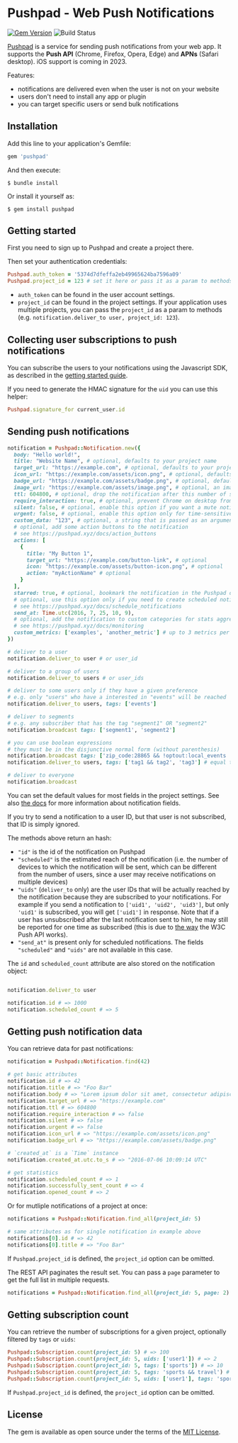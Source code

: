 # Pushpad - Web Push Notifications

[![Gem Version](https://badge.fury.io/rb/pushpad.svg)](https://badge.fury.io/rb/pushpad)
![Build Status](https://github.com/pushpad/pushpad-ruby/workflows/CI/badge.svg)

[Pushpad](https://pushpad.xyz) is a service for sending push notifications from your web app. It supports the **Push API** (Chrome, Firefox, Opera, Edge) and **APNs** (Safari desktop). iOS support is coming in 2023.

Features:

- notifications are delivered even when the user is not on your website
- users don't need to install any app or plugin
- you can target specific users or send bulk notifications

## Installation

Add this line to your application's Gemfile:

```ruby
gem 'pushpad'
```

And then execute:

    $ bundle install

Or install it yourself as:

    $ gem install pushpad

## Getting started

First you need to sign up to Pushpad and create a project there.

Then set your authentication credentials:

```ruby
Pushpad.auth_token = '5374d7dfeffa2eb49965624ba7596a09'
Pushpad.project_id = 123 # set it here or pass it as a param to methods later
```

- `auth_token` can be found in the user account settings. 
- `project_id` can be found in the project settings. If your application uses multiple projects, you can pass the `project_id` as a param to methods (e.g. `notification.deliver_to user, project_id: 123`).

## Collecting user subscriptions to push notifications

You can subscribe the users to your notifications using the Javascript SDK, as described in the [getting started guide](https://pushpad.xyz/docs/pushpad_pro_getting_started).

If you need to generate the HMAC signature for the `uid` you can use this helper:

```ruby
Pushpad.signature_for current_user.id
```

## Sending push notifications

```ruby
notification = Pushpad::Notification.new({
  body: "Hello world!",
  title: "Website Name", # optional, defaults to your project name
  target_url: "https://example.com", # optional, defaults to your project website
  icon_url: "https://example.com/assets/icon.png", # optional, defaults to the project icon
  badge_url: "https://example.com/assets/badge.png", # optional, defaults to the project badge
  image_url: "https://example.com/assets/image.png", # optional, an image to display in the notification content
  ttl: 604800, # optional, drop the notification after this number of seconds if a device is offline
  require_interaction: true, # optional, prevent Chrome on desktop from automatically closing the notification after a few seconds
  silent: false, # optional, enable this option if you want a mute notification without any sound
  urgent: false, # optional, enable this option only for time-sensitive alerts (e.g. incoming phone call)
  custom_data: "123", # optional, a string that is passed as an argument to action button callbacks
  # optional, add some action buttons to the notification
  # see https://pushpad.xyz/docs/action_buttons
  actions: [
    {
      title: "My Button 1",
      target_url: "https://example.com/button-link", # optional
      icon: "https://example.com/assets/button-icon.png", # optional
      action: "myActionName" # optional
    }
  ],
  starred: true, # optional, bookmark the notification in the Pushpad dashboard (e.g. to highlight manual notifications)
  # optional, use this option only if you need to create scheduled notifications (max 5 days)
  # see https://pushpad.xyz/docs/schedule_notifications
  send_at: Time.utc(2016, 7, 25, 10, 9),
  # optional, add the notification to custom categories for stats aggregation
  # see https://pushpad.xyz/docs/monitoring
  custom_metrics: ['examples', 'another_metric'] # up to 3 metrics per notification
})

# deliver to a user
notification.deliver_to user # or user_id

# deliver to a group of users
notification.deliver_to users # or user_ids

# deliver to some users only if they have a given preference
# e.g. only "users" who have a interested in "events" will be reached
notification.deliver_to users, tags: ['events']

# deliver to segments
# e.g. any subscriber that has the tag "segment1" OR "segment2"
notification.broadcast tags: ['segment1', 'segment2']

# you can use boolean expressions 
# they must be in the disjunctive normal form (without parenthesis)
notification.broadcast tags: ['zip_code:28865 && !optout:local_events || friend_of:Organizer123']
notification.deliver_to users, tags: ['tag1 && tag2', 'tag3'] # equal to 'tag1 && tag2 || tag3'

# deliver to everyone
notification.broadcast
```

You can set the default values for most fields in the project settings. See also [the docs](https://pushpad.xyz/docs/rest_api#notifications_api_docs) for more information about notification fields.

If you try to send a notification to a user ID, but that user is not subscribed, that ID is simply ignored.

The methods above return an hash:

- `"id"` is the id of the notification on Pushpad
- `"scheduled"` is the estimated reach of the notification (i.e. the number of devices to which the notification will be sent, which can be different from the number of users, since a user may receive notifications on multiple devices)
- `"uids"` (`deliver_to` only) are the user IDs that will be actually reached by the notification because they are subscribed to your notifications. For example if you send a notification to `['uid1', 'uid2', 'uid3']`, but only `'uid1'` is subscribed, you will get `['uid1']` in response. Note that if a user has unsubscribed after the last notification sent to him, he may still be reported for one time as subscribed (this is due to [the way](https://blog.pushpad.xyz/2016/05/the-push-api-and-its-wild-unsubscription-mechanism/) the W3C Push API works).
- `"send_at"` is present only for scheduled notifications. The fields `"scheduled"` and `"uids"` are not available in this case.

The `id` and `scheduled_count` attribute are also stored on the notification object:

```ruby

notification.deliver_to user

notification.id # => 1000
notification.scheduled_count # => 5
```

## Getting push notification data

You can retrieve data for past notifications:

```ruby
notification = Pushpad::Notification.find(42)

# get basic attributes
notification.id # => 42
notification.title # => "Foo Bar"
notification.body # => "Lorem ipsum dolor sit amet, consectetur adipiscing elit."
notification.target_url # => "https://example.com"
notification.ttl # => 604800
notification.require_interaction # => false
notification.silent # => false
notification.urgent # => false
notification.icon_url # => "https://example.com/assets/icon.png"
notification.badge_url # => "https://example.com/assets/badge.png"

# `created_at` is a `Time` instance
notification.created_at.utc.to_s # => "2016-07-06 10:09:14 UTC"

# get statistics
notification.scheduled_count # => 1
notification.successfully_sent_count # => 4
notification.opened_count # => 2
```

Or for mutliple notifications of a project at once:

```ruby
notifications = Pushpad::Notification.find_all(project_id: 5)

# same attributes as for single notification in example above
notifications[0].id # => 42
notifications[0].title # => "Foo Bar"
```

If `Pushpad.project_id` is defined, the `project_id` option can be
omitted.

The REST API paginates the result set. You can pass a `page` parameter
to get the full list in multiple requests.

```ruby
notifications = Pushpad::Notification.find_all(project_id: 5, page: 2)
```

## Getting subscription count

You can retrieve the number of subscriptions for a given project,
optionally filtered by `tags` or `uids`:

```ruby
Pushpad::Subscription.count(project_id: 5) # => 100
Pushpad::Subscription.count(project_id: 5, uids: ['user1']) # => 2
Pushpad::Subscription.count(project_id: 5, tags: ['sports']) # => 10
Pushpad::Subscription.count(project_id: 5, tags: 'sports && travel') # => 5
Pushpad::Subscription.count(project_id: 5, uids: ['user1'], tags: 'sports && travel') # => 1
```

If `Pushpad.project_id` is defined, the `project_id` option can be
omitted.

## License

The gem is available as open source under the terms of the [MIT License](http://opensource.org/licenses/MIT).
